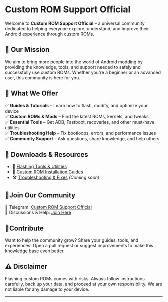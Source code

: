 # Custom ROM Support Official  

Welcome to **Custom ROM Support Official** – a universal community dedicated to helping everyone explore, understand, and improve their Android experience through custom ROMs.  

## 🌱 Our Mission  
We aim to bring more people into the world of Android modding by providing the knowledge, tools, and support needed to safely and successfully use custom ROMs. Whether you're a beginner or an advanced user, this community is here for you.  

## 🌿 What We Offer  
✅ **Guides & Tutorials** – Learn how to flash, modify, and optimize your device  
✅ **Custom ROMs & Mods** – Find the latest ROMs, kernels, and tweaks  
✅ **Essential Tools** – Get ADB, Fastboot, recoveries, and other must-have utilities  
✅ **Troubleshooting Help** – Fix bootloops, errors, and performance issues  
✅ **Community Support** – Ask questions, share knowledge, and help others  

## 📂 Downloads & Resources  
- 🔗 [Flashing Tools & Utilities](#)
- 📜 [Custom ROM Installation Guides](#)  
- 🛠 [Troubleshooting & Fixes](#) *(Coming soon)*  

## 🌿Join Our Community  
📢 Telegram: [Custom ROM Support Official](#)  
💬 Discussions & Help: [Join Here](#)  

## 🌿Contribute  
Want to help the community grow? Share your guides, tools, and experiences! Open a pull request or suggest improvements to make this knowledge base even better.  

## ⚠️ Disclaimer  
Flashing custom ROMs comes with risks. Always follow instructions carefully, back up your data, and proceed at your own responsibility. We are not liable for any damage to your device.  
_ _ _ _